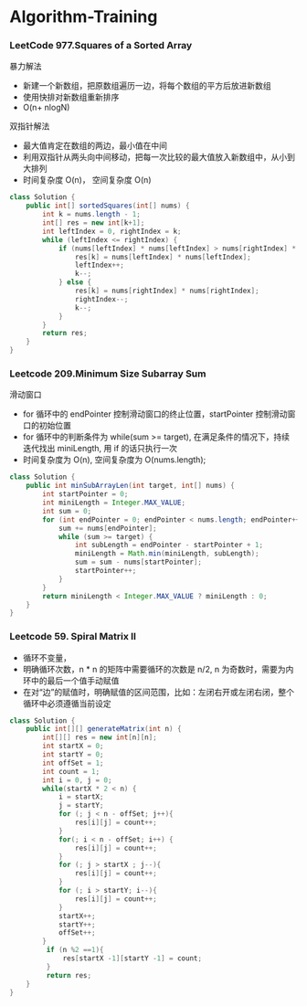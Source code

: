 # Algorithm-Training

### LeetCode 977.Squares of a Sorted Array

暴力解法

- 新建一个新数组，把原数组遍历一边，将每个数组的平方后放进新数组
- 使用快排对新数组重新排序
- O(n+ nlogN)

双指针解法

- 最大值肯定在数组的两边，最小值在中间
- 利用双指针从两头向中间移动，把每一次比较的最大值放入新数组中，从小到大排列
- 时间复杂度 O(n)， 空间复杂度 O(n)

```java
class Solution {
    public int[] sortedSquares(int[] nums) {
        int k = nums.length - 1;
        int[] res = new int[k+1];
        int leftIndex = 0, rightIndex = k;
        while (leftIndex <= rightIndex) {
            if (nums[leftIndex] * nums[leftIndex] > nums[rightIndex] * nums[rightIndex]) {
                res[k] = nums[leftIndex] * nums[leftIndex];
                leftIndex++;
                k--;
            } else {
                res[k] = nums[rightIndex] * nums[rightIndex];
                rightIndex--;
                k--;
            }
        }
        return res;
    }
}
```

### Leetcode 209.Minimum Size Subarray Sum

滑动窗口

- for 循环中的 endPointer 控制滑动窗口的终止位置，startPointer 控制滑动窗口的初始位置
- for 循环中的判断条件为 while(sum >= target), 在满足条件的情况下，持续迭代找出 miniLength, 用 if 的话只执行一次
- 时间复杂度为 O(n), 空间复杂度为 O(nums.length);

```java
class Solution {
    public int minSubArrayLen(int target, int[] nums) {
        int startPointer = 0;
        int miniLength = Integer.MAX_VALUE;
        int sum = 0;
        for (int endPointer = 0; endPointer < nums.length; endPointer++) {
            sum += nums[endPointer];
            while (sum >= target) {
                int subLength = endPointer - startPointer + 1;
                miniLength = Math.min(miniLength, subLength);
                sum = sum - nums[startPointer];
                startPointer++;
            }
        }
        return miniLength < Integer.MAX_VALUE ? miniLength : 0;
    }
}
```

### Leetcode 59. Spiral Matrix II

- 循环不变量，
- 明确循环次数，n \* n 的矩阵中需要循环的次数是 n/2, n 为奇数时，需要为内环中的最后一个值手动赋值
- 在对“边”的赋值时，明确赋值的区间范围，比如：左闭右开或左闭右闭，整个循环中必须遵循当前设定

```java
class Solution {
    public int[][] generateMatrix(int n) {
        int[][] res = new int[n][n];
        int startX = 0;
        int startY = 0;
        int offSet = 1;
        int count = 1;
        int i = 0, j = 0;
        while(startX * 2 < n) {
            i = startX;
            j = startY;
            for (; j < n - offSet; j++){
                res[i][j] = count++;
            }
            for(; i < n - offSet; i++) {
                res[i][j] = count++;
            }
            for (; j > startX ; j--){
                res[i][j] = count++;
            }
            for (; i > startY; i--){
                res[i][j] = count++;
            }
            startX++;
            startY++;
            offSet++;
        }
         if (n %2 ==1){
             res[startX -1][startY -1] = count;
         }
         return res;
    }
}
```
